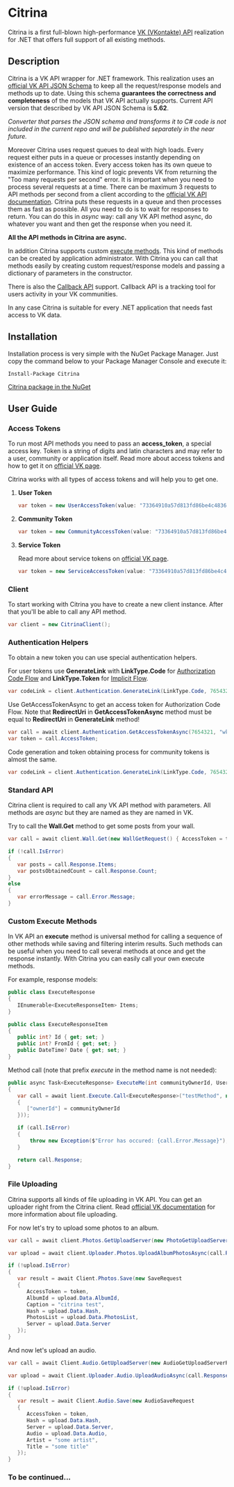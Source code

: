 # Citrina
Citrina is a first full-blown high-performance [VK (VKontakte) API](https://vk.com/dev/manuals) realization for .NET that offers full support of all existing methods.

## Description 
Citrina is a VK API wrapper for .NET framework. This realization uses an [official VK API JSON Schema](https://github.com/VKCOM/vk-api-schema) to keep all the request/response models and methods up to date. Using this schema __guarantees the correctness and completeness__ of the models that VK API actually supports. Current API version that described by VK API JSON Schema is __5.62__.

_Converter that parses the JSON schema and transforms it to C# code is not included in the current repo and will be published separately in the near future._

Moreover Citrina uses request queues to deal with high loads. Every request either puts in a queue or processes instantly depending on existence of an access token. Every access token has its own queue to maximize performance. This kind of logic prevents VK from returning the "Too many requests per second" error. 
It is important when you need to process several requests at a time. There can be maximum 3 requests to API methods per second from a client according to the [official VK API documentation](https://vk.com/dev/api_requests). Citrina puts these requests in a queue and then processes them as fast as possible. All you need to do is to wait for responses to return.
You can do this in _async_ way: call any VK API method async, do whatever you want and then get the response when you need it.

__All the API methods in Citrina are async.__

In addition Citrina supports custom [execute methods](https://vk.com/dev/execute). This kind of methods can be created by application administrator. With Citrina you can call that methods easily by creating custom request/response models and passing a dictionary of parameters in the constructor.

There is also the [Callback API](https://vk.com/dev/callback_api) support. Callback API is a tracking tool for users activity in your VK communities.

In any case Citrina is suitable for every .NET application that needs fast access to VK data.

## Installation
Installation process is very simple with the NuGet Package Manager. Just copy the command below to your Package Manager Console and execute it:

```
Install-Package Citrina
```

[Citrina package in the NuGet](https://www.nuget.org/packages/Citrina/)

## User Guide
### Access Tokens
To run most API methods you need to pass an __access_token__, a special access key. 
Token is a string of digits and latin characters and may refer to a user, community or application itself. 
Read more about access tokens and how to get it on [official VK page](https://vk.com/dev/access_token).

Citrina works with all types of access tokens and will help you to get one.
1. __User Token__
   
   ```csharp
   var token = new UserAccessToken(value: "73364910a57d813fd86be4c4836ff008d1aed4b7ff", expiresIn: 3600, userId: 1234567, appId: 7654321);
   ```
2. __Community Token__
   
   ```csharp
   var token = new CommunityAccessToken(value: "73364910a57d813fd86be4c4836ff008d1aed4b7ff", communityId: 123123123, appId: 7654321);
   ```
3. __Service Token__
   
   Read more about service tokens on [official VK page](https://vk.com/dev/service_token).
   ```csharp
   var token = new ServiceAccessToken(value: "73364910a57d813fd86be4c4836ff008d1aed4b7ff", appId: 7654321);
   ```

### Client
To start working with Citrina you have to create a new client instance. After that you'll be able to call any API method.
```csharp
var client = new CitrinaClient();
```

### Authentication Helpers
To obtain a new token you can use special authentication helpers.

For user tokens use __GenerateLink__ with __LinkType.Code__ for [Authorization Code Flow](https://vk.com/dev/authcode_flow_user) and __LinkType.Token__ for [Implicit Flow](https://vk.com/dev/implicit_flow_user).
```csharp
var codeLink = client.Authentication.GenerateLink(LinkType.Code, 7654321, "http://test.com/account", DisplayOptions.Default, UserPermissions.Audio | UserPermissions.Offline, "some message");
```
Use GetAccessTokenAsync to get an access token for Authorization Code Flow.
Note that __RedirectUri__ in __GetAccessTokenAsync__ method must be equal to __RedirectUri__ in __GenerateLink__ method!
```csharp
var call = await client.Authentication.GetAccessTokenAsync(7654321, "wkE1SyDTei4h2MyV", "http://test.com/account", "ecc20ad9c6a53a5");
var token = call.AccessToken;
```

Code generation and token obtaining process for community tokens is almost the same.
```csharp
var codeLink = client.Authentication.GenerateLink(LinkType.Code, 7654321, new []{ 123123123, 345345345 }, "http://test.com/account", DisplayOptions.Default, GroupPermissions.Manage | GroupPermissions.Messages, "some message");
```

### Standard API
Citrina client is required to call any VK API method with parameters.
All methods are _async_ but they are named as they are named in VK.

Try to call the __Wall.Get__ method to get some posts from your wall.
```csharp
var call = await client.Wall.Get(new WallGetRequest() { AccessToken = token, OwnerId = 7654321, Count = 5 });

if (!call.IsError)
{
   var posts = call.Response.Items;
   var postsObtainedCount = call.Response.Count;
}
else
{
   var errorMessage = call.Error.Message;
}
```

### Custom Execute Methods
In VK API an __execute__ method is universal method for calling a sequence of other methods while saving and filtering interim results.
Such methods can be useful when you need to call several methods at once and get the response instantly. With Citrina you can easily call your own execute methods.

For example, response models:
```csharp
public class ExecuteResponse
{
   IEnumerable<ExecuteResponseItem> Items;
}

public class ExecuteResponseItem
{
   public int? Id { get; set; }
   public int? FromId { get; set; }
   public DateTime? Date { get; set; }
}
```

Method call (note that prefix _execute_ in the method name is not needed):
```csharp
public async Task<ExecuteResponse> ExecuteMe(int communityOwnerId, UserAccessToken accessToken)
{
   var call = await lient.Execute.Call<ExecuteResponse>("testMethod", new ExecuteRequest(accessToken, new Dictionary<string, object>
   {
      ["ownerId"] = communityOwnerId
   }));

   if (call.IsError)
   {
       throw new Exception($"Error has occured: {call.Error.Message}");
   }

   return call.Response;
}
```

### File Uploading
Citrina supports all kinds of file uploading in VK API. You can get an uploader right from the Citrina client. 
Read [official VK documentation](https://vk.com/dev/upload_files) for more information about file uploading.

For now let's try to upload some photos to an album.
```csharp
var call = await client.Photos.GetUploadServer(new PhotoGetUploadServerRequest() { AccessToken = token, AlbumId = 23452345 });

var upload = await client.Uploader.Photos.UploadAlbumPhotosAsync(call.Response, new[] { @"C:\photo.jpg", @"C:\citrina.png" });

if (!upload.IsError)
{
   var result = await Client.Photos.Save(new SaveRequest
   {
      AccessToken = token,
      AlbumId = upload.Data.AlbumId,
      Caption = "citrina test",
      Hash = upload.Data.Hash,
      PhotosList = upload.Data.PhotosList,
      Server = upload.Data.Server
   });
}
```

And now let's upload an audio.
```csharp
var call = await Client.Audio.GetUploadServer(new AudioGetUploadServerRequest { AccessToken = token });

var upload = await Client.Uploader.Audio.UploadAudioAsync(call.Response, @"C:\my_fav_song.mp3");

if (!upload.IsError)
{
   var result = await Client.Audio.Save(new AudioSaveRequest
   {
      AccessToken = token,
      Hash = upload.Data.Hash,
      Server = upload.Data.Server,
      Audio = upload.Data.Audio,
      Artist = "some artist",
      Title = "some title"
   });
}
```

### To be continued...
